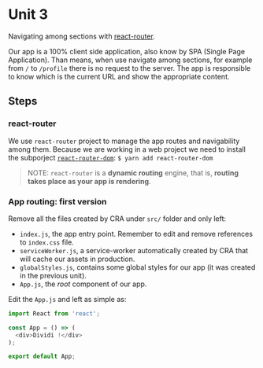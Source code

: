 # Unit 3

Navigating among sections with [react-router](https://github.com/ReactTraining/react-router).

Our app is a 100% client side application, also know by SPA (Single Page Application). Than means, when use navigate among sections, for example from `/` to `/profile` there is no request to the server. The app is responsible to know which is the current URL and show the appropriate content.

## Steps

### react-router

We use `react-router` project to manage the app routes and navigability among them. Because we are working in a web project we need to install the subporject [`react-router-dom`](https://github.com/ReactTraining/react-router/tree/master/packages/react-router-dom): `$ yarn add react-router-dom`

> NOTE: `react-router` is a **dynamic routing** engine, that is, **routing takes place as your app is rendering**.

### App routing: first version

Remove all the files created by CRA under `src/` folder and only left:

- `index.js`, the app entry point. Remember to edit and remove references to `index.css` file.
- `serviceWorker.js`, a service-worker automatically created by CRA that will cache our assets in production.
- `globalStyles.js`, contains some global styles for our app (it was created in the previous unit).
- `App.js`, the *root* component of our app.

Edit the `App.js` and left as simple as:

```javascript
import React from 'react';

const App = () => (
  <div>Dividi !</div>
);

export default App;
```